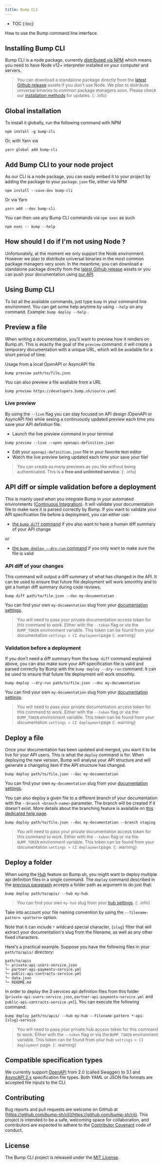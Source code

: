 ```yaml
---
title: Bump CLI
---
```


- TOC
{:toc}

How to use the Bump command line interface.

## Installing Bump CLI

Bump CLI is a node package, currently [distributed via NPM](https://www.npmjs.com/package/bump-cli) which means you need to have Node v12+ interpreter installed on your computer and servers.

> You can download a standalone package directly from the [latest Github release](https://github.com/bump-sh/cli/releases) assets if you don't use Node. We plan to distribute universal binaries to common package managers soon. Please check our [installation methods](https://github.com/bump-sh/bump-node-cli#installation) for updates.
{: .info}

## Global installation

To install it globally, run the following command with NPM

```shell
npm install -g bump-cli
```

Or, with Yarn via

```shell
yarn global add bump-cli
```

## Add Bump CLI to your node project

As our CLI is a node package, you can easily embed it to your project by adding the package to your `package.json` file, either via NPM

```shell
npm install --save-dev bump-cli
```

Or via Yarn

```shell
yarn add --dev bump-cli
```

You can then use any Bump CLI commands via `npm exec` as such

```shell
npm exec -- bump --help
```

## How should I do if I'm not using Node ?

Unfortunately, at the moment we only support the Node environment. However we plan to distribute universal binaries in the most common package managers very soon. In the meantime, you can download a standalone package directly from the [latest Github release](https://github.com/bump-sh/cli/releases) assets or you can push your documentation using [our API](https://developers.bump.sh/).

## Using Bump CLI

To list all the available commands, just type `bump` in your command line environment. You can get some help anytime by using `--help` on any command. Example: `bump deploy --help` .

## Preview a file

When writing a documentation, you'll want to preview how it renders on Bump.sh. This is exactly the goal of the `preview` command: it will create a temporary documentation with a unique URL, which will be available for a short period of time.

Usage from a local OpenAPI or AsyncAPI file

```shell
bump preview path/to/file.json
```

You can also preview a file available from a URL

```shell
bump preview https://developers.bump.sh/source.yaml
```

### Live preview

By using the `--live` flag you can stay focused on API design (OpenAPI or AsyncAPI file) while seeing a continuously updated preview each time you save your API definition file.

- Launch the live preview command in your terminal

```shell
bump preview --live --open openapi-definition.json
```

- Edit your `openapi-definition.json` file in your favorite text editor
- Watch the live preview being updated each time your save your file!

> You can create as many previews as you like without being authenticated. This is a **free and unlimited service**.
{: .info}

## API diff or simple validation before a deployment

This is mainly used when you integrate Bump in your automated environments ([Continuous Integration](/help/continuous-integration)). It will validate your documentation file to make sure it is parsed correctly by Bump. If you want to validate your API specification file before a deployment, you can either use:

- [the `bump diff` command](#api-diff-of-your-changes) if you also want to have a human diff summary of your API change

_or_

- [the `bump deploy --dry-run` command](#validation-before-a-deployment) if you only want to make sure the file is valid

### API diff of your changes

This command will output a diff summary of what has changed in the API. It can be used to ensure that future file deployment will work smoothly and to get a human diff summary during code reviews.

```shell
bump diff path/to/file.json --doc my-documentation
```

You can find your own `my-documentation` slug from your [documentation settings](https://bump.sh/docs).

> You will need to pass your private documentation access token for this command to work. Either with the `--token` flag or via the `BUMP_TOKEN` environment variable. This token can be found from your documentation `settings > CI deployment`page
{: .warning}

### Validation before a deployment

If you don't need a diff summary from the `bump diff` command explained above, you can also make sure your API specification file is valid and parsed correctly by Bump with the `bump deploy --dry-run` command. It can be used to ensure that future file deployment will work smoothly.

```shell
bump deploy --dry-run path/to/file.json --doc my-documentation
```

You can find your own `my-documentation` slug from your [documentation settings](https://bump.sh/docs).

> You will need to pass your private documentation access token for this command to work. Either with the `--token` flag or via the `BUMP_TOKEN` environment variable. This token can be found from your documentation `settings > CI deployment`page
{: .warning}

## Deploy a file

Once your documentation has been updated and merged, you want it to be live for your API users. This is what the `deploy` command is for. When deploying the new version, Bump will analyse your API structure and will generate a changelog item if the API structure has changed.

```shell
bump deploy path/to/file.json --doc my-documentation
```

You can find your own `my-documentation` slug from your [documentation settings](https://bump.sh/docs).

You can also deploy a given file to a different branch of your documentation with the `--branch <branch-name>` parameter. The branch will be created if it doesn't exist. More details about the branching feature is available on [this dedicated help page](/help/branching).

```shell
bump deploy path/to/file.json --doc my-documentation --branch staging
```

> You will need to pass your private documentation access token for this command to work. Either with the `--token` flag or via the `BUMP_TOKEN` environment variable. This token can be found from your documentation `settings > CI deployment`page.
{: .warning}

## Deploy a folder

When using the [Hub](/help/hubs) feature on Bump.sh, you might want to deploy multiple api definition files in a single command. The `deploy` command described in the [previous paragraph](#deploy-a-file) accepts a folder path as argument to do just that:

```shell
bump deploy path/to/apis/ --hub my-hub
```

> You can find your own `my-hub` slug from your [hub settings](https://bump.sh/hubs).
{: .info}

Take into account your file naming convention by using the `--filename-pattern <pattern>` option.

Note that it can include `*` wildcard special character, `{slug}` filter that will extract your documentation's slug from the filename, as well as any other fixed characters.

Here's a practical example. Suppose you have the following files in your `path/to/apis/` directory:

```shell
path/to/apis
└─ private-api-users-service.json
└─ partner-api-payments-service.yml
└─ public-api-contracts-service.yml
└─ data.json
└─ README.md
```

In order to deploy the 3 services api definition files from this folder (`private-api-users-service.json`, `partner-api-payments-service.yml` and `public-api-contracts-service.yml`). You can execute the following command:

```shell
bump deploy path/to/apis/ --hub my-hub --filename-pattern *-api-{slug}-service
```
> You will need to pass your private hub access token for this command to work. Either with the `--token` flag or via the `BUMP_TOKEN` environment variable. This token can be found from your hub `settings > CI deployment` page.
{: .warning}

## Compatible specification types

We currently support [OpenAPI](https://github.com/OAI/OpenAPI-Specification) from 2.0 (called Swagger) to 3.1 and [AsyncAPI 2.x](https://www.asyncapi.com/docs/reference/specification/v2.5.0) specification file types. Both YAML or JSON file formats are accepted file inputs to the CLI.

## Contributing

Bug reports and pull requests are welcome on GitHub at [https://github.com/bump-sh/cli](https://github.com/bump-sh/cli). This project is intended to be a safe, welcoming space for collaboration, and contributors are expected to adhere to the [Contributor Covenant](http://contributor-covenant.org) code of conduct.

## License

The Bump CLI project is released under the [MIT License](http://opensource.org/licenses/MIT).

